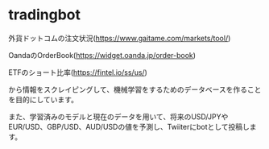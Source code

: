 # tradingbot

外貨ドットコムの注文状況(https://www.gaitame.com/markets/tool/)

OandaのOrderBook(https://widget.oanda.jp/order-book)

ETFのショート比率(https://fintel.io/ss/us/)

から情報をスクレイピングして、機械学習をするためのデータベースを作ることを目的にしています。

また、学習済みのモデルと現在のデータを用いて、将来のUSD/JPYやEUR/USD、GBP/USD、AUD/USDの値を予測し、Twiiterにbotとして投稿します。

## 